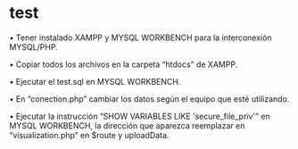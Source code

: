 # test

•	Tener instalado XAMPP y MYSQL WORKBENCH para la interconexión MYSQL/PHP.

•	Copiar todos los archivos en la carpeta “htdocs” de XAMPP.

•	Ejecutar el test.sql en MYSQL WORKBENCH.

•	En “conection.php” cambiar los datos según el equipo que esté utilizando.

•	Ejecutar la instrucción “SHOW VARIABLES LIKE 'secure_file_priv'” en MYSQL WORKBENCH, la dirección que aparezca reemplazar en “visualization.php” en $route y uploadData.
